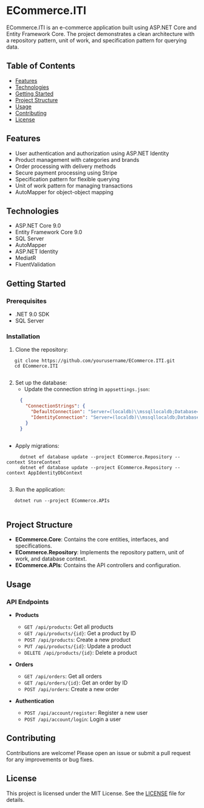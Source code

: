 # ECommerce.ITI

ECommerce.ITI is an e-commerce application built using ASP.NET Core and Entity Framework Core. The project demonstrates a clean architecture with a repository pattern, unit of work, and specification pattern for querying data.

## Table of Contents

- [Features](#features)
- [Technologies](#technologies)
- [Getting Started](#getting-started)
- [Project Structure](#project-structure)
- [Usage](#usage)
- [Contributing](#contributing)
- [License](#license)

## Features

- User authentication and authorization using ASP.NET Identity
- Product management with categories and brands
- Order processing with delivery methods
- Secure payment processing using Stripe
- Specification pattern for flexible querying
- Unit of work pattern for managing transactions
- AutoMapper for object-object mapping

## Technologies

- ASP.NET Core 9.0
- Entity Framework Core 9.0
- SQL Server
- AutoMapper
- ASP.NET Identity
- MediatR
- FluentValidation

## Getting Started

### Prerequisites

- .NET 9.0 SDK
- SQL Server

### Installation

1. Clone the repository:
   
```
   git clone https://github.com/yourusername/ECommerce.ITI.git
   cd ECommerce.ITI
   
```

2. Set up the database:
   - Update the connection string in `appsettings.json`:
     
```json
     {
       "ConnectionStrings": {
         "DefaultConnection": "Server=(localdb)\\mssqllocaldb;Database=ECommerceDb;Trusted_Connection=True;MultipleActiveResultSets=true",
         "IdentityConnection": "Server=(localdb)\\mssqllocaldb;Database=IdentityDb;Trusted_Connection=True;MultipleActiveResultSets=true"
       }
     }
     
```

   - Apply migrations:
     
```
     dotnet ef database update --project ECommerce.Repository --context StoreContext
     dotnet ef database update --project ECommerce.Repository --context AppIdentityDbContext
     
```

3. Run the application:
   
```
   dotnet run --project ECommerce.APIs
   
```

## Project Structure

- **ECommerce.Core**: Contains the core entities, interfaces, and specifications.
- **ECommerce.Repository**: Implements the repository pattern, unit of work, and database context.
- **ECommerce.APIs**: Contains the API controllers and configuration.

## Usage

### API Endpoints

- **Products**
  - `GET /api/products`: Get all products
  - `GET /api/products/{id}`: Get a product by ID
  - `POST /api/products`: Create a new product
  - `PUT /api/products/{id}`: Update a product
  - `DELETE /api/products/{id}`: Delete a product

- **Orders**
  - `GET /api/orders`: Get all orders
  - `GET /api/orders/{id}`: Get an order by ID
  - `POST /api/orders`: Create a new order

- **Authentication**
  - `POST /api/account/register`: Register a new user
  - `POST /api/account/login`: Login a user

## Contributing

Contributions are welcome! Please open an issue or submit a pull request for any improvements or bug fixes.

## License

This project is licensed under the MIT License. See the [LICENSE](LICENSE) file for details.

